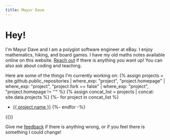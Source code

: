 ```yaml
---
title: Mayur Dave
---
```


# Hey!

I'm Mayur Dave and I am a polyglot software engineer at eBay. I enjoy mathematics, hiking, and board games. I have my old maths notes available online on this website. [Reach out](_contact) if there is anything
you want up! You can also ask about coding and teaching.

Here are some of the things I'm currently working on:
{% assign projects = site.github.public_repositories
	| where_exp: "project", "project.homepage"
	| where_exp: "project", "project.fork == false"
	| where_exp: "project", "project.homepage != ''" %}
{% assign concat_list = projects | concat: site.data.projects %}
{%- for project in concat_list  %}
- <a href="{{project.homepage}}">{{ project.name }}</a>
{%- endfor -%}

{{}}

Give me [feedback](_contact) if there is anything wrong, or if you
feel there is something I could change!

[_contact]: contact "Contact me"